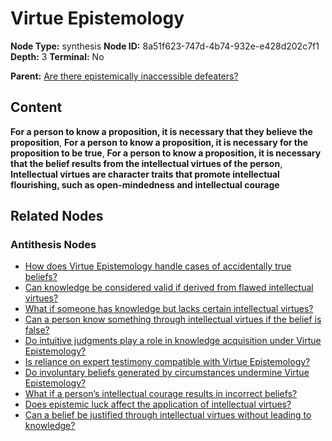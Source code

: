 # Virtue Epistemology

**Node Type:** synthesis
**Node ID:** 8a51f623-747d-4b74-932e-e428d202c7f1
**Depth:** 3
**Terminal:** No

**Parent:** [Are there epistemically inaccessible defeaters?](are-there-epistemically-inaccessible-defeaters-antithesis-003a3521-8401-44fd-9d1f-65115eb03525.md)

## Content

**For a person to know a proposition, it is necessary that they believe the proposition**, **For a person to know a proposition, it is necessary for the proposition to be true**, **For a person to know a proposition, it is necessary that the belief results from the intellectual virtues of the person**, **Intellectual virtues are character traits that promote intellectual flourishing, such as open-mindedness and intellectual courage**

## Related Nodes

### Antithesis Nodes

- [How does Virtue Epistemology handle cases of accidentally true beliefs?](how-does-virtue-epistemology-handle-cases-of-accidentally-true-beliefs-antithesis-a6fa54a1-cf1a-4985-989f-96ec9378bb44.md)
- [Can knowledge be considered valid if derived from flawed intellectual virtues?](can-knowledge-be-considered-valid-if-derived-from-flawed-intellectual-virtues-antithesis-8de0c7b1-8a5c-4d1f-a24f-d08c9326a030.md)
- [What if someone has knowledge but lacks certain intellectual virtues?](what-if-someone-has-knowledge-but-lacks-certain-intellectual-virtues-antithesis-8cd0d78d-bf47-4909-af9f-5e79526c4891.md)
- [Can a person know something through intellectual virtues if the belief is false?](can-a-person-know-something-through-intellectual-virtues-if-the-belief-is-false-antithesis-d306bb48-7382-4564-ac8c-b546c7c62f84.md)
- [Do intuitive judgments play a role in knowledge acquisition under Virtue Epistemology?](do-intuitive-judgments-play-a-role-in-knowledge-acquisition-under-virtue-epistemology-antithesis-0e035983-7aac-4aa4-894e-2be059773fcd.md)
- [Is reliance on expert testimony compatible with Virtue Epistemology?](is-reliance-on-expert-testimony-compatible-with-virtue-epistemology-antithesis-eee59e60-8ac3-42cd-aa9a-74f45af52a19.md)
- [Do involuntary beliefs generated by circumstances undermine Virtue Epistemology?](do-involuntary-beliefs-generated-by-circumstances-undermine-virtue-epistemology-antithesis-c16dc291-8d40-492a-97b1-6a8157b08362.md)
- [What if a person’s intellectual courage results in incorrect beliefs?](what-if-a-persons-intellectual-courage-results-in-incorrect-beliefs-antithesis-1b31f7b2-5353-4260-bb75-2e6dc1cd1a6c.md)
- [Does epistemic luck affect the application of intellectual virtues?](does-epistemic-luck-affect-the-application-of-intellectual-virtues-antithesis-b931e257-9748-4f39-96aa-a59ce1a35a59.md)
- [Can a belief be justified through intellectual virtues without leading to knowledge?](can-a-belief-be-justified-through-intellectual-virtues-without-leading-to-knowledge-antithesis-ba399e86-b8f2-44b4-8951-61c9f7bd23e5.md)
